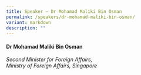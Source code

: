 ```yaml
---
title: Speaker – Dr Mohamad Maliki Bin Osman
permalink: /speakers/dr-mohamad-maliki-bin-osman/
variant: markdown
description: ""
---
```

#### **Dr Mohamad Maliki Bin Osman**

*Second Minister for Foreign Affairs, <br> Ministry of Foreign Affairs, Singapore*